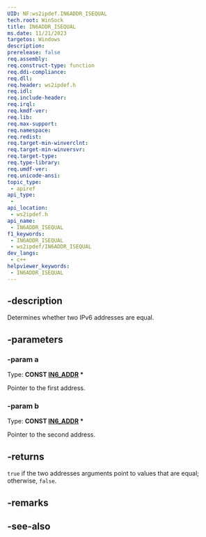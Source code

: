 ```yaml
---
UID: NF:ws2ipdef.IN6ADDR_ISEQUAL
tech.root: WinSock
title: IN6ADDR_ISEQUAL
ms.date: 11/21/2023
targetos: Windows
description: 
prerelease: false
req.assembly: 
req.construct-type: function
req.ddi-compliance: 
req.dll: 
req.header: ws2ipdef.h
req.idl: 
req.include-header: 
req.irql: 
req.kmdf-ver: 
req.lib: 
req.max-support: 
req.namespace: 
req.redist: 
req.target-min-winverclnt: 
req.target-min-winversvr: 
req.target-type: 
req.type-library: 
req.umdf-ver: 
req.unicode-ansi: 
topic_type:
 - apiref
api_type:
 - 
api_location:
 - ws2ipdef.h
api_name:
 - IN6ADDR_ISEQUAL
f1_keywords:
 - IN6ADDR_ISEQUAL
 - ws2ipdef/IN6ADDR_ISEQUAL
dev_langs:
 - c++
helpviewer_keywords:
 - IN6ADDR_ISEQUAL
---
```


## -description

Determines whether two IPv6 addresses are equal.

## -parameters

### -param a

Type: **CONST [IN6_ADDR](/windows/win32/api/in6addr/ns-in6addr-in6_addr) \***

Pointer to the first address.

### -param b

Type: **CONST [IN6_ADDR](/windows/win32/api/in6addr/ns-in6addr-in6_addr) \***

Pointer to the second address.

## -returns

`true` if the two addresses arguments point to values that are equal; otherwise, `false`.

## -remarks

## -see-also
